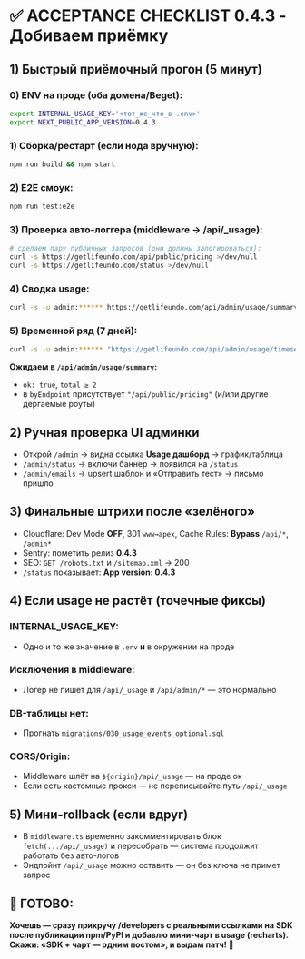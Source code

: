 # ✅ ACCEPTANCE CHECKLIST 0.4.3 - Добиваем приёмку

## **1) Быстрый приёмочный прогон (5 минут)**

### **0) ENV на проде (оба домена/Beget):**
```bash
export INTERNAL_USAGE_KEY='<тот_же_что_в .env>'
export NEXT_PUBLIC_APP_VERSION=0.4.3
```

### **1) Сборка/рестарт (если нода вручную):**
```bash
npm run build && npm start
```

### **2) E2E смоук:**
```bash
npm run test:e2e
```

### **3) Проверка авто-логгера (middleware → /api/_usage):**
```bash
# сделаем пару публичных запросов (они должны залогироваться):
curl -s https://getlifeundo.com/api/public/pricing >/dev/null
curl -s https://getlifeundo.com/status >/dev/null
```

### **4) Сводка usage:**
```bash
curl -s -u admin:****** https://getlifeundo.com/api/admin/usage/summary | jq
```

### **5) Временной ряд (7 дней):**
```bash
curl -s -u admin:****** "https://getlifeundo.com/api/admin/usage/timeseries?days=7" | jq
```

**Ожидаем в `/api/admin/usage/summary`:**
- `ok: true`, `total ≥ 2`
- в `byEndpoint` присутствует `"/api/public/pricing"` (и/или другие дергаемые роуты)

## **2) Ручная проверка UI админки**

- Открой `/admin` → видна ссылка **Usage дашборд** → график/таблица
- `/admin/status` → включи баннер → появился на `/status`
- `/admin/emails` → upsert шаблон и «Отправить тест» → письмо пришло

## **3) Финальные штрихи после «зелёного»**

- Cloudflare: Dev Mode **OFF**, 301 `www→apex`, Cache Rules: **Bypass** `/api/*`, `/admin*`
- Sentry: пометить релиз **0.4.3**
- SEO: `GET /robots.txt` и `/sitemap.xml` → 200
- `/status` показывает: **App version: 0.4.3**

## **4) Если usage не растёт (точечные фиксы)**

### **INTERNAL_USAGE_KEY:**
- Одно и то же значение в `.env` **и** в окружении на проде

### **Исключения в middleware:**
- Логер не пишет для `/api/_usage` и `/api/admin/*` — это нормально

### **DB-таблицы нет:**
- Прогнать `migrations/030_usage_events_optional.sql`

### **CORS/Origin:**
- Middleware шлёт на `${origin}/api/_usage` — на проде ок
- Если есть кастомные прокси — не переписывайте путь `/api/_usage`

## **5) Мини-rollback (если вдруг)**

- В `middleware.ts` временно закомментировать блок `fetch(.../api/_usage)` и пересобрать — система продолжит работать без авто-логов
- Эндпойнт `/api/_usage` можно оставить — он без ключа не примет запрос

## **🎯 ГОТОВО:**

**Хочешь — сразу прикручу /developers с реальными ссылками на SDK после публикации npm/PyPI и добавлю мини-чарт в usage (recharts). Скажи: «SDK + чарт — одним постом», и выдам патч! 🚀**

